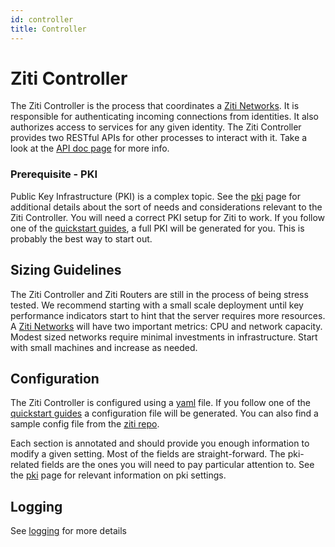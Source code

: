 ```yaml
---
id: controller
title: Controller
---
```


# Ziti Controller

The Ziti Controller is the process that coordinates a [Ziti Networks](../introduction/intro#overview-of-a-ziti-network). It
is responsible for authenticating incoming connections from identities. It also authorizes access to services for any
given identity. The Ziti Controller provides two RESTful APIs for other processes to interact with it. Take a look at
the [API doc page](/api/rest/) for more info.

### Prerequisite - PKI

Public Key Infrastructure (PKI) is a complex topic. See the [pki](./pki) page for additional details
about the sort of needs and considerations relevant to the Ziti Controller. You will need a correct PKI setup for Ziti
to work. If you follow one of the [quickstart guides](../quickstarts/network/), a full PKI will be
generated for you. This is probably the best way to start out.

## Sizing Guidelines

The Ziti Controller and Ziti Routers are still in the process of being stress tested. We recommend starting with a small
scale deployment until key performance indicators start to hint that the server requires more resources. A
[Ziti Networks](../introduction/intro#overview-of-a-ziti-network) will have two important metrics: CPU and network capacity.
Modest sized networks require minimal investments in infrastructure. Start with small machines and increase as needed.

## Configuration

The Ziti Controller is configured using a [yaml](https://yaml.org/) file. If you follow one of the
[quickstart guides](../quickstarts/network/) a configuration file will be generated. You can also find a
sample config file from the [ziti repo](https://github.com/openziti/ziti/blob/release-next/etc/ctrl.with.edge.yml).

Each section is annotated and should provide you enough information to modify a given setting. Most of the fields are
straight-forward. The pki-related fields are the ones you will need to pay particular attention to. See
the [pki](./pki) page for relevant information on pki settings.

## Logging
See [logging](./cli/logging) for more details